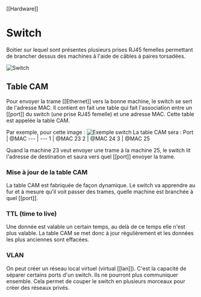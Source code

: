 [[Hardware]]
# Switch
Boitier sur lequel sont présentes plusieurs prises RJ45 femelles permettant de brancher dessus des machines à l'aide de câbles à paires torsadées. 

![Switch](https://s3.us-west-2.amazonaws.com/secure.notion-static.com/5fe1d5dc-486b-4d6a-bdf8-dbb79b1c051d/Untitled.png?X-Amz-Algorithm=AWS4-HMAC-SHA256&X-Amz-Content-Sha256=UNSIGNED-PAYLOAD&X-Amz-Credential=AKIAT73L2G45EIPT3X45%2F20220224%2Fus-west-2%2Fs3%2Faws4_request&X-Amz-Date=20220224T165403Z&X-Amz-Expires=86400&X-Amz-Signature=e04111540116d8a8d7ed49abb3e1bca0c54e1fd7f8fd1557f974998700ae1d8b&X-Amz-SignedHeaders=host&response-content-disposition=filename%20%3D%22Untitled.png%22&x-id=GetObject)

## Table CAM
Pour envoyer la trame [[Ethernet]] vers la bonne machine, le switch se sert de l'adresse MAC. Il contient en fait une table qui fait l'association entre un [[port]] du switch (une prise RJ45 femelle) et une adresse MAC. Cette table est appelée la table CAM. 

Par exemple, pour cette image : 
![Exemple switch](https://s3.us-west-2.amazonaws.com/secure.notion-static.com/004351ff-8fed-4249-aa97-d4a59e3183d7/Untitled.png?X-Amz-Algorithm=AWS4-HMAC-SHA256&X-Amz-Content-Sha256=UNSIGNED-PAYLOAD&X-Amz-Credential=AKIAT73L2G45EIPT3X45%2F20220224%2Fus-west-2%2Fs3%2Faws4_request&X-Amz-Date=20220224T165903Z&X-Amz-Expires=86400&X-Amz-Signature=1aec08761e216f2e87475a5f467d24cf3bd447c9821567922d66fe396e9c0c3f&X-Amz-SignedHeaders=host&response-content-disposition=filename%20%3D%22Untitled.png%22&x-id=GetObject)
La table CAM sera : 
Port | @MAC
 --- | ---
1 | @MAC 23
2 | @MAC 24
3 | @MAC 25

Quand la machine 23 veut envoyer une trame à la machine 25, le switch lit l'adresse de destination et saura vers quel [[port]] envoyer la trame. 

###  Mise à jour de la table CAM
 La table CAM est fabriquée de façon dynamique. Le switch va apprendre au fur et à mesure qu'il voit passer des trames, quelle machine est branchée à quel [[port]]. 

 ### TTL (time to live) 
 Une donnée est valable un certain temps, au delà de ce temps elle n'est plus valable. La table CAM se met donc à jour régulièrement et les données les plus anciennes sont effacées. 

 ### VLAN
 On peut créer un réseau local virtuel (virtual [[lan]]). C'est la capacité de séparer certains ports d'un switch. Ils ne pourront plus communiquer ensemble. Cela permet de couper le switch en plusieurs morceaux pour créer des réseaux privés. 